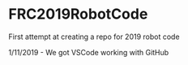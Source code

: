 # FRC2019RobotCode
First attempt at creating a repo for 2019 robot code

1/11/2019 - We got VSCode working with GitHub
